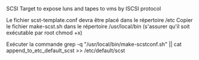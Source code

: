 SCSI Target to expose luns and tapes  to vms by ISCSI protocol

Le fichier scst-template.conf devra être placé dans le répertoire /etc
Copier le fichier make-scst.sh dans le répertoire /usr/local/bin (s'assurer qu'il soit exécutable par root chmod +x)

Exécuter la commande grep -q "/usr/local/bin/make-scstconf.sh" || cat append_to_etc_default_scst >> /etc/default/scst

